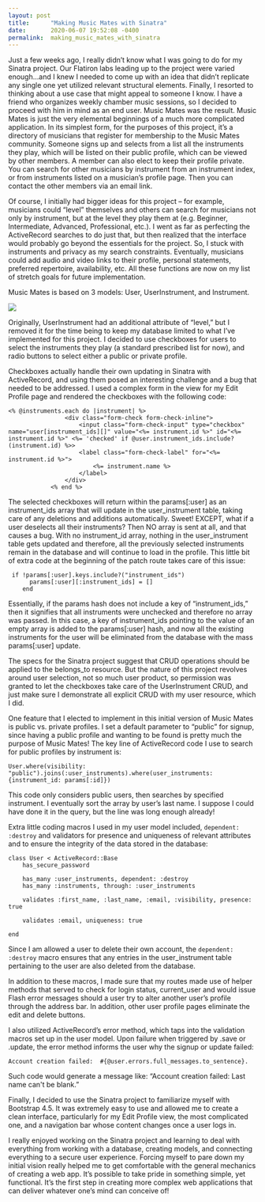 ```yaml
---
layout: post
title:      "Making Music Mates with Sinatra"
date:       2020-06-07 19:52:08 -0400
permalink:  making_music_mates_with_sinatra
---
```




Just a few weeks ago, I really didn’t know what I was going to do for my Sinatra project.  Our Flatiron labs leading up to the project were varied enough…and I knew I needed to come up with an idea that didn’t replicate any single one yet utilized relevant structural elements.  Finally, I resorted to thinking about a use case that might appeal to someone I know.  I have a friend who organizes weekly chamber music sessions, so I decided to proceed with him in mind as an end user.  Music Mates was the result.  Music Mates is just the very elemental beginnings of a much more complicated application.  In its simplest form, for the purposes of this project, it’s a directory of musicians that register for membership to the Music Mates community.  Someone signs up and selects from a list all the instruments they play, which will be listed on their public profile, which can be viewed by other members.  A member can also elect to keep their profile private.  You can search for other musicians by instrument from an instrument index, or from instruments listed on a musician’s profile page.  Then you can contact the other members via an email link.

Of course, I initially had bigger ideas for this project – for example, musicians could “level” themselves and others can search for musicians not only by instrument, but at the level they play them at (e.g. Beginner, Intermediate, Advanced, Professional, etc.).  I went as far as perfecting the ActiveRecord searches to do just that, but then realized that the interface would probably go beyond the essentials for the project.  So, I stuck with instruments and privacy as my search constraints.  Eventually, musicians could add audio and video links to their profile, personal statements, preferred repertoire, availability, etc.  All these functions are now on my list of stretch goals for future implementation.

Music Mates is based on 3 models: User, UserInstrument, and Instrument.

![](https://drive.google.com/file/d/1CI3zO51cpVjc7_uEYKY7NCtUCRG1jEmq/view?usp=sharing)

Originally, UserInstrument had an additional attribute of “level,” but I removed it for the time being to keep my database limited to what I’ve implemented for this project.  I decided to use checkboxes for users to select the instruments they play (a standard prescribed list for now), and radio buttons to select either a public or private profile.

Checkboxes actually handle their own updating in Sinatra with ActiveRecord, and using them posed an interesting challenge and a bug that needed to be addressed.  I used a complex form in the view for my Edit Profile page and rendered the checkboxes with the following code:

```
<% @instruments.each do |instrument| %>
                <div class="form-check form-check-inline">
                    <input class="form-check-input" type="checkbox" name="user[instrument_ids][]" value="<%= instrument.id %>" id="<%= instrument.id %>" <%= 'checked' if @user.instrument_ids.include?(instrument.id) %>>
                    <label class="form-check-label" for="<%= instrument.id %>">
                        <%= instrument.name %>
                    </label>
                </div>   
            <% end %> 

```

The selected checkboxes will return within the params[:user] as an instrument_ids array that will update in the user_instrument table, taking care of any deletions and additions automatically.  Sweet!  EXCEPT, what if a user deselects all their instruments?  Then NO array is sent at all, and that causes a bug.  With no instrument_id array, nothing in the user_instrument table gets updated and therefore, all the previously selected instruments remain in the database and will continue to load in the profile.  This little bit of extra code at the beginning of the patch route takes care of this issue:

```
 if !params[:user].keys.include?("instrument_ids")
      params[:user][:instrument_ids] = []
    end
```

Essentially, if the params hash does not include a key of “instrument_ids,” then it signifies that all instruments were unchecked and therefore no array was passed.  In this case, a key of instrument_ids pointing to the value of an empty array is added to the params[:user] hash, and now all the existing instruments for the user will be eliminated from the database with the mass params[:user] update.

The specs for the Sinatra project suggest that CRUD operations should be applied to the belongs_to resource.  But the nature of this project revolves around user selection, not so much user product, so permission was granted to let the checkboxes take care of the UserInstrument CRUD, and just make sure I demonstrate all explicit CRUD with my user resource, which I did.

One feature that I elected to implement in this initial version of Music Mates is public vs. private profiles.  I set a default parameter to “public” for signup, since having a public profile and wanting to be found is pretty much the purpose of Music Mates!  The key line of ActiveRecord code I use to search for public profiles by instrument is:

```
User.where(visibility: "public").joins(:user_instruments).where(user_instruments: {instrument_id: params[:id]})

```
This code only considers public users, then searches by specified instrument.  I eventually sort the array by user’s last name.  I suppose I could have done it in the query, but the line was long enough already!

Extra little coding macros I used in my user model included, `dependent: :destroy` and validators for presence and uniqueness of relevant attributes and to ensure the integrity of the data stored in the database:


```
class User < ActiveRecord::Base
    has_secure_password

    has_many :user_instruments, dependent: :destroy
    has_many :instruments, through: :user_instruments

    validates :first_name, :last_name, :email, :visibility, presence: true

    validates :email, uniqueness: true

end

```
Since I am allowed a user to delete their own account, the `dependent: :destroy` macro ensures that any entries in the user_instrument table pertaining to the user are also deleted from the database.

In addition to these macros, I made sure that my routes made use of helper methods that served to check for login status, current_user and would issue Flash error messages should a user try to alter another user’s profile through the address bar.  In addition, other user profile pages eliminate the edit and delete buttons.

I also utilized ActiveRecord’s error method, which taps into the validation macros set up in the user model.  Upon failure when triggered by .save or .update, the error method informs the user why the signup or update failed:

`Account creation failed:  #{@user.errors.full_messages.to_sentence}.`

Such code would generate a message like: “Account creation failed: Last name can't be blank.”

Finally, I decided to use the Sinatra project to familiarize myself with Bootstrap 4.5.  It was extremely easy to use and allowed me to create a clean interface, particularly for my Edit Profile view, the most complicated one, and a navigation bar whose content changes once a user logs in.

I really enjoyed working on the Sinatra project and learning to deal with everything from working with a database, creating models, and connecting everything to a secure user experience.  Forcing myself to pare down my initial vision really helped me to get comfortable with the general mechanics of creating a web app.  It’s possible to take pride in something simple, yet functional.  It’s the first step in creating more complex web applications that can deliver whatever one’s mind can conceive of!


